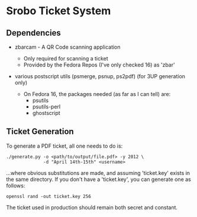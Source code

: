 Srobo Ticket System
===================

Dependencies
------------

 * zbarcam - A QR Code scanning application
    - Only required for scanning a ticket
    - Provided by the Fedora Repos (I've only checked 16) as 'zbar'

 * various postscript utils (psmerge, psnup, ps2pdf) (for 3UP generation only)
    - On Fedora 16, the packages needed (as far as I can tell) are:
       - psutils
       - psutils-perl
       - ghostscript

Ticket Generation
-----------------

To generate a PDF ticket, all one needs to do is:

    ./generate.py -o <path/to/output/file.pdf> -y 2012 \
                  -d "April 14th-15th" <username>

...where obvious substitutions are made, and assuming 'ticket.key' exists
in the same directory.  If you don't have a 'ticket.key', you can generate
one as follows:

    openssl rand -out ticket.key 256

The ticket used in production should remain both secret and constant.